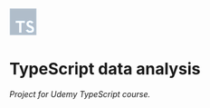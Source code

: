 ![TypeScript](https://github.com/ermondel/tsttmp/blob/master/files/Typescript48b.png)

# TypeScript data analysis

_Project for Udemy TypeScript course._
